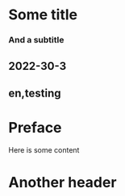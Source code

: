 # Some title
### And a subtitle
## 2022-30-3
## en,testing

# Preface

Here is some content

# Another header
